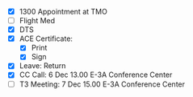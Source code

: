- [X] 1300 Appointment at TMO
- [ ] Flight Med
- [X] DTS
- [X] ACE Certificate:
  - [X] Print
  - [X] Sign
- [X] Leave: Return
- [X] CC Call: 6 Dec 13.00 E-3A Conference Center
- [ ] T3 Meeting: 7 Dec 15.00 E-3A Conference Center
